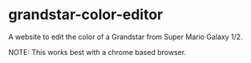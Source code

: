 # grandstar-color-editor
A website to edit the color of a Grandstar from Super Mario Galaxy 1/2.

NOTE: This works best with a chrome based browser.
